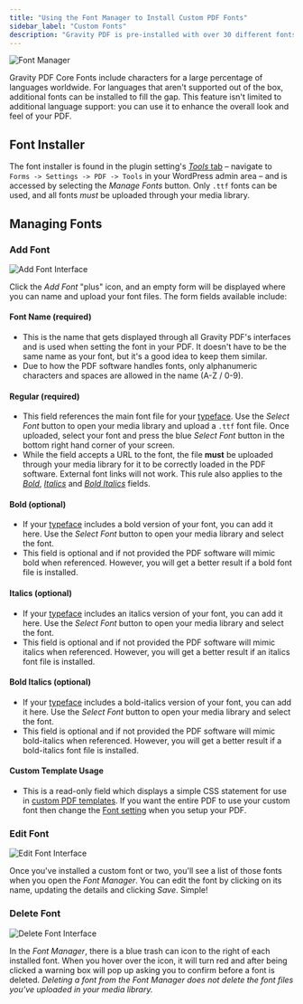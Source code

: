 ```yaml
---
title: "Using the Font Manager to Install Custom PDF Fonts"
sidebar_label: "Custom Fonts"
description: "Gravity PDF is pre-installed with over 30 different fonts which support a lot of languages worldwide. For those not supported you can use our Font Manager."
---
```


![Font Manager](https://resources.gravitypdf.com/uploads/2021/03/v6-Font-Manager.png) 

Gravity PDF Core Fonts include characters for a large percentage of languages worldwide. For languages that aren't supported out of the box, additional fonts can be installed to fill the gap. This feature isn't limited to additional language support: you can use it to enhance the overall look and feel of your PDF.


## Font Installer 

The font installer is found in the plugin setting's [*Tools* tab](global-settings.md#tools) – navigate to `Forms -> Settings -> PDF -> Tools` in your WordPress admin area – and is accessed by selecting the *Manage Fonts* button. Only `.ttf` fonts can be used, and all fonts *must* be uploaded through your media library. 

## Managing Fonts

### Add Font 

![Add Font Interface](https://resources.gravitypdf.com/uploads/2021/03/v6-Add-Font.png) 

Click the *Add Font* "plus" icon, and an empty form will be displayed where you can name and upload your font files. The form fields available include:

#### Font Name (required) 
* This is the name that gets displayed through all Gravity PDF's interfaces and is used when setting the font in your PDF. It doesn't have to be the same name as your font, but it's a good idea to keep them similar.
* Due to how the PDF software handles fonts, only alphanumeric characters and spaces are allowed in the name (A-Z / 0-9).

#### Regular (required) 
* This field references the main font file for your [typeface](https://en.wikipedia.org/wiki/Typeface). Use the *Select Font* button to open your media library and upload a `.ttf` font file. Once uploaded, select your font and press the blue *Select Font* button in the bottom right hand corner of your screen.
* While the field accepts a URL to the font, the file **must** be uploaded through your media library for it to be correctly loaded in the PDF software. External font links will not work. This rule also applies to the [*Bold*](#bold-optional), [*Italics*](#italics-optional) and [*Bold Italics*](#bold-italics-optional) fields.

#### Bold (optional) 
* If your [typeface](https://en.wikipedia.org/wiki/Typeface) includes a bold version of your font, you can add it here. Use the *Select Font* button to open your media library and select the font.
* This field is optional and if not provided the PDF software will mimic bold when referenced. However, you will get a better result if a bold font file is installed.

#### Italics (optional) 
* If your [typeface](https://en.wikipedia.org/wiki/Typeface) includes an italics version of your font, you can add it here. Use the *Select Font* button to open your media library and select the font.
* This field is optional and if not provided the PDF software will mimic italics when referenced. However, you will get a better result if an italics font file is installed.

#### Bold Italics (optional) 
* If your [typeface](https://en.wikipedia.org/wiki/Typeface) includes a bold-italics version of your font, you can add it here. Use the *Select Font* button to open your media library and select the font.
* This field is optional and if not provided the PDF software will mimic bold-italics when referenced. However, you will get a better result if a bold-italics font file is installed.

#### Custom Template Usage
* This is a read-only field which displays a simple CSS statement for use in [custom PDF templates](../developers/start-customising.md). If you want the entire PDF to use your custom font then change the [Font setting](setup-pdf.md#font) when you setup your PDF.

### Edit Font 

![Edit Font Interface](https://resources.gravitypdf.com/uploads/2021/03/v6-Edit-Font.png) 

Once you've installed a custom font or two, you'll see a list of those fonts when you open the *Font Manager*. You can edit the font by clicking on its name, updating the details and clicking *Save*. Simple!

### Delete Font 

![Delete Font Interface](https://resources.gravitypdf.com/uploads/2021/03/v6-Delete-Font.png) 

In the *Font Manager*, there is a blue trash can icon to the right of each installed font. When you hover over the icon, it will turn red and after being clicked a warning box will pop up asking you to confirm before a font is deleted. *Deleting a font from the Font Manager does not delete the font files you've uploaded in your media library.*
